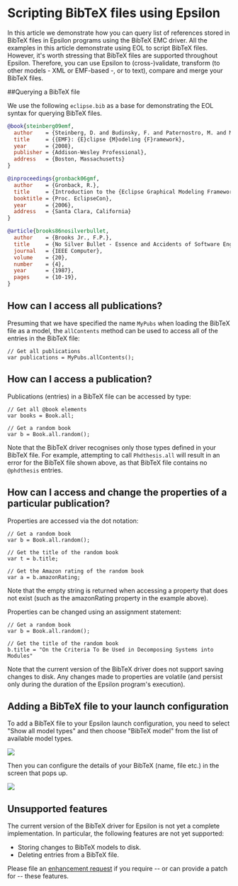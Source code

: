 # Scripting BibTeX files using Epsilon

In this article we demonstrate how you can query list of references stored in BibTeX files in Epsilon programs using the BibTeX EMC driver. All the examples in this article demonstrate using EOL to script BibTeX files. However, it's worth stressing that BibTeX files are supported throughout Epsilon. Therefore, you can use Epsilon to (cross-)validate, transform (to other models - XML or EMF-based -, or to text), compare and merge your BibTeX files.

##Querying a BibTeX file


We use the following `eclipse.bib` as a base for demonstrating the EOL
syntax for querying BibTeX files.

```bibtex
@book{steinberg09emf,
  author    = {Steinberg, D. and Budinsky, F. and Paternostro, M. and Merks, E.},
  title     = {{EMF}: {E}clipse {M}odeling {F}ramework},
  year      = {2008},
  publisher = {Addison-Wesley Professional},
  address   = {Boston, Massachusetts}
}

@inproceedings{gronback06gmf,
  author    = {Gronback, R.},
  title     = {Introduction to the {Eclipse Graphical Modeling Framework}},
  booktitle = {Proc. EclipseCon},
  year      = {2006},
  address   = {Santa Clara, California}
}

@article{brooks86nosilverbullet,
  author    = {Brooks Jr., F.P.},
  title     = {No Silver Bullet - Essence and Accidents of Software Engineering},
  journal   = {IEEE Computer},
  volume    = {20},
  number    = {4},
  year      = {1987},
  pages     = {10-19},
}
```

## How can I access all publications?

Presuming that we have specified the name `MyPubs` when loading the BibTeX file as a model, the `allContents` method can be used to access all of the entries in the BibTeX file:

```eol
// Get all publications
var publications = MyPubs.allContents();
```

## How can I access a publication?

Publications (entries) in a BibTeX file can be accessed by type:

```eol
// Get all @book elements
var books = Book.all;

// Get a random book
var b = Book.all.random();
```

Note that the BibTeX driver recognises only those types defined in your BibTeX file. For example, attempting to call `Phdthesis.all` will result in an error for the BibTeX file shown above, as that BibTeX file contains no `@phdthesis` entries.

## How can I access and change the properties of a particular publication?

Properties are accessed via the dot notation:

```eol
// Get a random book
var b = Book.all.random();

// Get the title of the random book
var t = b.title;

// Get the Amazon rating of the random book
var a = b.amazonRating;
```

Note that the empty string is returned when accessing a property that does not exist (such as the amazonRating property in the example above).

Properties can be changed using an assignment statement:

```eol
// Get a random book
var b = Book.all.random();

// Get the title of the random book
b.title = "On the Criteria To Be Used in Decomposing Systems into Modules"
```

Note that the current version of the BibTeX driver does not support saving changes to disk. Any changes made to properties are volatile (and persist only during the duration of the Epsilon program's execution).

## Adding a BibTeX file to your launch configuration

To add a BibTeX file to your Epsilon launch configuration, you need to select "Show all model types" and then choose "BibTeX model" from the list of available model types.

![](select.png)

Then you can configure the details of your BibTeX (name, file etc.) in the screen that pops up.

![](configure.png)

## Unsupported features

The current version of the BibTeX driver for Epsilon is not yet a complete implementation. In particular, the following features are not yet supported:

- Storing changes to BibTeX models to disk.
- Deleting entries from a BibTeX file.

Please file an [enhancement request](https://github.com/eclipse/epsilon/issues)
if you require -- or can provide a patch for -- these features.
